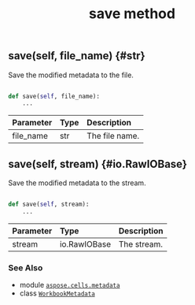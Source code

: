 ﻿---
title: save method
second_title: Aspose.Cells for Python via .NET API References
description: 
type: docs
weight: 20
url: /aspose.cells.metadata/workbookmetadata/save/
is_root: false
---

## save(self, file_name) {#str}

Save the modified metadata to the file.



```python

def save(self, file_name):
    ...
```


| Parameter | Type | Description |
| :- | :- | :- |
| file_name | str | The file name. |


## save(self, stream) {#io.RawIOBase}

Save the modified metadata to the stream.



```python

def save(self, stream):
    ...
```


| Parameter | Type | Description |
| :- | :- | :- |
| stream | io.RawIOBase | The stream. |



### See Also
* module [`aspose.cells.metadata`](../../)
* class [`WorkbookMetadata`](/cells/python-net/aspose.cells.metadata/workbookmetadata)
